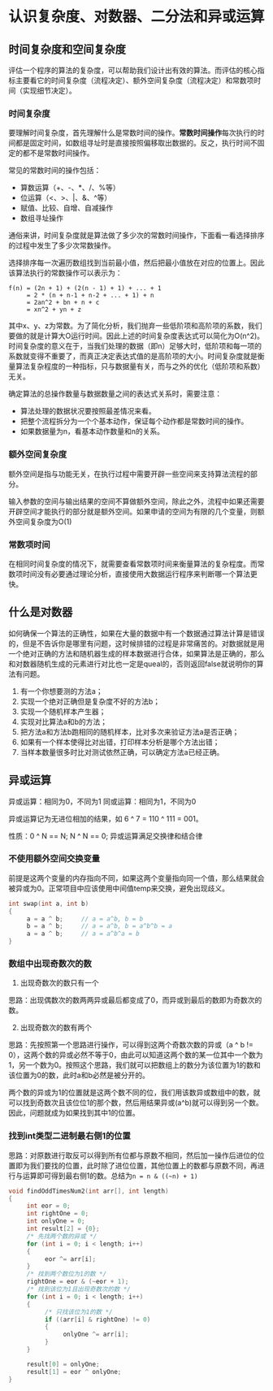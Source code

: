 # 认识复杂度、对数器、二分法和异或运算

## 时间复杂度和空间复杂度

评估一个程序的算法的复杂度，可以帮助我们设计出有效的算法。而评估的核心指标主要看它的时间复杂度（流程决定）、额外空间复杂度（流程决定）和常数项时间（实现细节决定）。

### 时间复杂度

要理解时间复杂度，首先理解什么是常数时间的操作。**常数时间操作**每次执行的时间都是固定时间，如数组寻址时是直接按照偏移取出数据的。反之，执行时间不固定的都不是常数时间操作。

常见的常数时间的操作包括：

- 算数运算（+、-、*、/、%等）
- 位运算（<、>、|、&、^等）
- 赋值、比较、自增、自减操作
- 数组寻址操作

通俗来讲，时间复杂度就是算法做了多少次的常数时间操作，下面看一看选择排序的过程中发生了多少次常数操作。

选择排序每一次遍历数组找到当前最小值，然后把最小值放在对应的位置上。因此该算法执行的常数操作可以表示为：

```
f(n) = (2n + 1) + (2(n - 1) + 1) + ... + 1
     = 2 * (n + n-1 + n-2 + ... + 1) + n
     = 2an^2 + bn + n + c
     = xn^2 + yn + z
```

其中x、y、z为常数。为了简化分析，我们抛弃一些低阶项和高阶项的系数，我们要做的就是计算大O运行时间。因此上述的时间复杂度表达式可以简化为O(n^2)。时间复杂度的意义在于，当我们处理的数据（即n）足够大时，低阶项和每一项的系数就变得不重要了，而真正决定表达式值的是高阶项的大小。时间复杂度就是衡量算法复杂程度的一种指标，只与数据量有关，而与之外的优化（低阶项和系数）无关。

确定算法的总操作数量与数据数量之间的表达式关系时，需要注意：

- 算法处理的数据状况要按照最差情况来看。
- 把整个流程拆分为一个个基本动作，保证每个动作都是常数时间的操作。
- 如果数据量为n，看基本动作数量和n的关系。

### 额外空间复杂度

额外空间是指与功能无关，在执行过程中需要开辟一些空间来支持算法流程的部分。

输入参数的空间与输出结果的空间不算做额外空间，除此之外，流程中如果还需要开辟空间才能执行的部分就是额外空间。如果申请的空间为有限的几个变量，则额外空间复杂度为O(1)

### 常数项时间

在相同时间复杂度的情况下，就需要查看常数项时间来衡量算法的复杂程度。而常数项时间没有必要通过理论分析，直接使用大数据运行程序来判断哪一个算法更快。

## 什么是对数器

如何确保一个算法的正确性，如果在大量的数据中有一个数据通过算法计算是错误的，但是不告诉你是哪里有问题，这时候排错的过程是非常痛苦的。对数据就是用一个绝对正确的方法和随机器生成的样本数据进行合体，如果算法是正确的，那么和对数器随机生成的元素进行对比也一定是queal的，否则返回false就说明你的算法有问题。

1. 有一个你想要测的方法a；
2. 实现一个绝对正确但是复杂度不好的方法b；
3. 实现一个随机样本产生器；
4. 实现对比算法a和b的方法；
5. 把方法a和方法b跑相同的随机样本，比对多次来验证方法a是否正确；
6. 如果有一个样本使得比对出错，打印样本分析是哪个方法出错；
7. 当样本数量很多时比对测试依然正确，可以确定方法a已经正确。

## 异或运算

异或运算：相同为0，不同为1
同或运算：相同为1，不同为0

异或运算记为无进位相加的结果，如 6 ^ 7 = 110 ^ 111 = 001。

性质：0 ^ N == N; N ^ N == 0; 异或运算满足交换律和结合律

### 不使用额外空间交换变量

前提是这两个变量的内存指向不同，如果这两个变量指向同一个值，那么结果就会被异或为0。正常项目中应该使用中间值temp来交换，避免出现歧义。

```c
int swap(int a, int b)
{
     a = a ^ b;     // a = a^b, b = b
     b = a ^ b;     // a = a^b, b = a^b^b = a
     a = a ^ b;     // a = a^b^a = b
}
```

### 数组中出现奇数次的数

1. 出现奇数次的数只有一个

思路：出现偶数次的数两两异或最后都变成了0，而异或到最后的数即为奇数次的数。

2. 出现奇数次的数有两个

思路：先按照第一个思路进行操作，可以得到这两个奇数次数的异或（a ^ b != 0），这两个数的异或必然不等于0，由此可以知道这两个数的某一位其中一个数为1，另一个数为0。按照这个思路，我们就可以把数组上的数分为该位置为1的数和该位置为0的数，此时a和b必然是被分开的。

两个数的异或为1的位置就是这两个数不同的位，我们用该数异或数组中的数，就可以找到奇数次且该位位1的那个数，然后用结果异或(a^b)就可以得到另一个数。因此，问题就成为如果找到其中1的位置。

### 找到int类型二进制最右侧1的位置

思路：对原数进行取反可以得到所有位都与原数不相同，然后加一操作后进位的位置即为我们要找的位置，此时除了进位位置，其他位置上的数都与原数不同，再进行与运算即可得到最右侧1的数。总结为`n = n & ((~n) + 1)`

```c
void findOddTimesNum2(int arr[], int length)
{
     int eor = 0;
     int rightOne = 0;
     int onlyOne = 0;
     int result[2] = {0};
     /* 先找两个数的异或 */
     for (int i = 0; i < length; i++)
     {
          eor ^= arr[i];
     }
     /* 找到两个数位为1的数 */
     rightOne = eor & (~eor + 1);
     /* 找到该位为1且出现奇数次的数 */
     for (int i = 0; i < length; i++)
     {
          /* 只找该位为1的数 */
          if ((arr[i] & rightOne) != 0)
          {
               onlyOne ^= arr[i];
          }
     }

     result[0] = onlyOne;
     result[1] = eor ^ onlyOne;
}
```